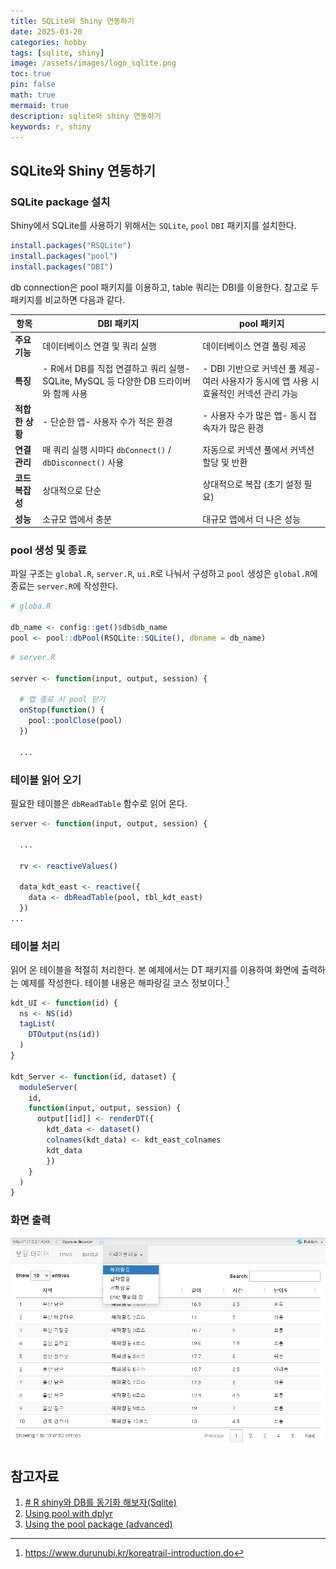 ```yaml
---
title: SQLite와 Shiny 연동하기 
date: 2025-03-20
categories: hobby
tags: [sqlite, shiny]
image: /assets/images/logo_sqlite.png
toc: true
pin: false
math: true
mermaid: true
description: sqlite와 shiny 연동하기
keywords: r, shiny
---
```


## SQLite와 Shiny 연동하기

### SQLite package 설치

Shiny에서 SQLite를 사용하기 위해서는 `SQLite`, `pool` `DBI` 패키지를 설치한다.

```r
install.packages("RSQLite")
install.packages("pool")
install.packages("DBI")
```

db connection은 pool 패키지를 이용하고, table 쿼리는 DBI를 이용한다. 참고로 두 패키지를 비교하면 다음과 같다.

|항목|DBI 패키지|pool 패키지|
|---|---|---|
|**주요 기능**|데이터베이스 연결 및 쿼리 실행|데이터베이스 연결 풀링 제공|
|**특징**|- R에서 DB를 직접 연결하고 쿼리 실행- SQLite, MySQL 등 다양한 DB 드라이버와 함께 사용|- DBI 기반으로 커넥션 풀 제공- 여러 사용자가 동시에 앱 사용 시 효율적인 커넥션 관리 가능|
|**적합한 상황**|- 단순한 앱- 사용자 수가 적은 환경|- 사용자 수가 많은 앱- 동시 접속자가 많은 환경|
|**연결 관리**|매 쿼리 실행 시마다 `dbConnect()` / `dbDisconnect()` 사용|자동으로 커넥션 풀에서 커넥션 할당 및 반환|
|**코드 복잡성**|상대적으로 단순|상대적으로 복잡 (초기 설정 필요)|
|**성능**|소규모 앱에서 충분|대규모 앱에서 더 나은 성능|

### pool 생성 및 종료

파일 구조는 `global.R`, `server.R`, `ui.R`로 나눠서 구성하고 `pool` 생성은 `global.R`에 종료는 `server.R`에 작성한다.

```r
# globa.R

db_name <- config::get()$db$db_name
pool <- pool::dbPool(RSQLite::SQLite(), dbname = db_name)
```

```r
# server.R

server <- function(input, output, session) {
  
  # 앱 종료 시 pool 닫기
  onStop(function() {
    pool::poolClose(pool)
  })

  ...
```

### 테이블 읽어 오기

필요한 테이블은 `dbReadTable` 함수로 읽어 온다.

```r
server <- function(input, output, session) {
  
  ...
  
  rv <- reactiveValues()
  
  data_kdt_east <- reactive({
    data <- dbReadTable(pool, tbl_kdt_east)
  })
...
```

### 테이블 처리

읽어 온 테이블을 적절히 처리한다. 본 예제에서는 DT 패키지를 이용하여 화면에 출력하는 예제를 작성한다. 테이블 내용은 해파랑길 코스 정보이다.[^1]

```r
kdt_UI <- function(id) {
  ns <- NS(id)
  tagList(
    DTOutput(ns(id))
  )
}

kdt_Server <- function(id, dataset) {
  moduleServer(
    id,
    function(input, output, session) {
      output[[id]] <- renderDT({
        kdt_data <- dataset()
        colnames(kdt_data) <- kdt_east_colnames
        kdt_data
        })
    }
  )
}
```

### 화면 출력

![](/assets/images/2025-03-20-sqlite-shiny.png)

## 참고자료
1. [# R shiny와 DB를 동기화 해보자(Sqlite)](https://unfinishedgod.netlify.app/2020/08/23/r-shiny%EC%99%80-db%EB%A5%BC-%EB%8F%99%EA%B8%B0%ED%99%94-%ED%95%B4%EB%B3%B4%EC%9E%90sqlite/)
2. [Using pool with dplyr](https://rstudio.github.io/pool/articles/pool-dplyr.html)
3. [Using the pool package (advanced)](https://shiny.posit.co/r/articles/build/pool-advanced/)

[^1]: https://www.durunubi.kr/koreatrail-introduction.do
